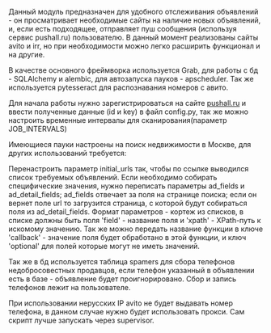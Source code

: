 Данный модуль предназначен для удобного отслеживания объявлений - он просматривает необходимые сайты на наличие новых объявлений, и, если есть подходящее, отправляет пуш сообщения (используя сервис pushall.ru) пользователю. В данный момент реализованы сайты avito и irr, но при необходимости можно легко расширить функционал и на другие.

В качестве основного фреймворка используется Grab, для работы с бд - SQLAlchemy и alembic, для автозапуска пауков - apscheduler. Так же используется pytesseract для распознавания номеров с авито.

Для начала работы нужно зарегистрироваться на сайте [pushall.ru](https://pushall.ru) и ввести полученные данные (id  и key) в файл config.py, так же можно настроить временные интервалы для сканирования(параметр JOB_INTERVALS)

Имеющиеся пауки настроены на поиск недвижимости в Москве, для других использований требуется:

Перенастроить параметр initial_urls так, чтобы по ссылке выводился список требуемых объявлений.
Если необходимо собирать специфические значения, нужно переписать параметры ad_fields и ad_detail_fields; ad_fields отвечает за поля на странице поиска; если он вернет поле url то загрузится страница, с которой будут собираться поля из ad_detail_fields. Формат параметров - кортеж из списков, в списке должны быть поля 'field' - название поля и 'xpath' - XPath-путь к искомому значению. Так же можно передать название функции в ключе 'callback' - значение поля будет обработано в этой функции, и ключ 'optional' для полей которые могут не иметь значений.

Так же в бд используется таблица spamers для сбора телефонов недобросовестных продавцов, если телефон указанный в объявлении есть в базе - объявление будет проигнорировано. Сбор и запись телефонов лежит на пользователе.

При использовании нерусских IP avito не будет выдавать номер телефона, в данном случае нужно будет использовать прокси. Сам скрипт лучше запускать через supervisor.